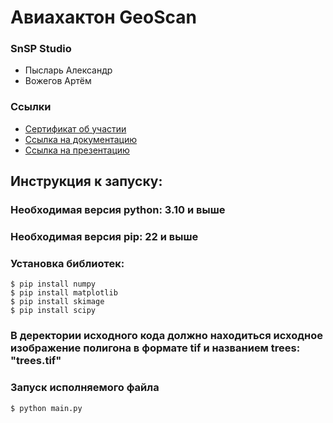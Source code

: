 # Авиахактон GeoScan

### SnSP Studio
- Пысларь Александр
- Вожегов Артём

### Ссылки
- [Сертификат об участии]([https://colab.research.google.com/drive/1Ql3aXPL3HMZ-gmc2XrpTDjH0PIuUJciA?usp=sharing](https://github.com/AlexPyslar03/aviahack-geoscan/blob/main/%D0%9F%D1%8B%D1%81%D0%BB%D0%B0%D1%80%D1%8C%20%D0%90%D0%BB%D0%B5%D0%BA%D1%81%D0%B0%D0%BD%D0%B4%D1%80%20%D0%98%D0%B3%D0%BE%D1%80%D0%B5%D0%B2%D0%B8%D1%87.pdf))
- [Ссылка на документацию]([https://docs.google.com/document/d/1a7BcGYkHp20vw8EHurJTVq5x0YaVvvJw_vHF93Y64YE/edit?usp=sharing](https://github.com/AlexPyslar03/aviahack-geoscan/blob/main/%D0%93%D0%B5%D0%BE%D1%81%D0%BA%D0%B0%D0%BD%20SnSP%20Studio.odt.docx))
- [Ссылка на презентацию]([https://docs.google.com/presentation/d/18OCw6wLe0Z8aq4LM6Dn-qwYTJmTMdw73/edit?usp=sharing&ouid=104882339946888061378&rtpof=true&sd=true](https://github.com/AlexPyslar03/aviahack-geoscan/blob/main/%D0%9F%D1%80%D0%B5%D0%B7%D0%B5%D0%BD%D1%82%D0%B0%D1%86%D0%B8%D1%8F%20%D0%90%D0%B2%D0%B8%D0%B0%D1%85%D0%B0%D0%BA%D0%B0%D1%82%D0%BE%D0%BD%20GeoScan.pptx))

## Инструкция к запуску:

### Необходимая версия python: 3.10 и выше
### Необходимая версия pip: 22 и выше

### Установка библиотек:
```
$ pip install numpy
$ pip install matplotlib
$ pip install skimage
$ pip install scipy
```

### В деректории исходного кода должно находиться исходное изображение полигона в формате tif и названием trees: "trees.tif"

### Запуск исполняемого файла
`$ python main.py`
